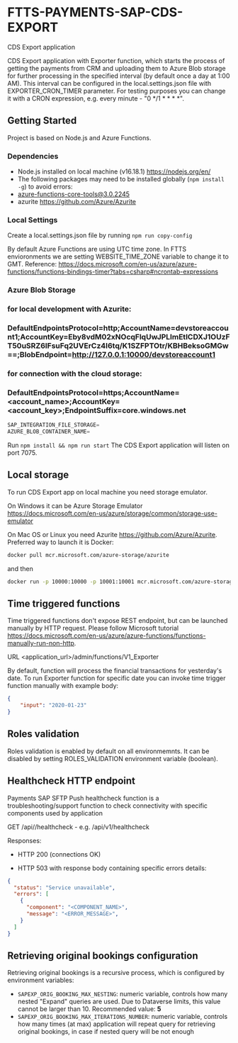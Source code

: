 # FTTS-PAYMENTS-SAP-CDS-EXPORT

CDS Export application

CDS Export application with Exporter function, which starts the process of getting the payments from CRM and uploading them to Azure Blob storage for further processing in the specified interval (by default once a day at 1:00 AM).
This interval can be configured in the local.settings.json file with EXPORTER_CRON_TIMER parameter. For testing purposes you can change it with a CRON expression, e.g. every minute - "0 */1 * * * *".

## Getting Started

Project is based on Node.js and Azure Functions.

### Dependencies

- Node.js installed on local machine (v16.18.1) https://nodejs.org/en/
- The following packages may need to be installed globally (`npm install -g`) to avoid errors:
- azure-functions-core-tools@3.0.2245
- azurite https://github.com/Azure/Azurite

### Local Settings

Create a local.settings.json file by running `npm run copy-config`

By default Azure Functions are using UTC time zone. In FTTS envioronments we are setting WEBSITE_TIME_ZONE variable to change it to GMT. Reference: https://docs.microsoft.com/en-us/azure/azure-functions/functions-bindings-timer?tabs=csharp#ncrontab-expressions 

### Azure Blob Storage

### for local development with Azurite:
### DefaultEndpointsProtocol=http;AccountName=devstoreaccount1;AccountKey=Eby8vdM02xNOcqFlqUwJPLlmEtlCDXJ1OUzFT50uSRZ6IFsuFq2UVErCz4I6tq/K1SZFPTOtr/KBHBeksoGMGw==;BlobEndpoint=http://127.0.0.1:10000/devstoreaccount1
### for connection with the cloud storage:
### DefaultEndpointsProtocol=https;AccountName=<account_name>;AccountKey=<account_key>;EndpointSuffix=core.windows.net

```typescript
SAP_INTEGRATION_FILE_STORAGE=
AZURE_BLOB_CONTAINER_NAME=
```

Run `npm install && npm run start`
The CDS Export application will listen on port 7075.

## Local storage
To run CDS Export app on local machine you need storage emulator.

On Windows it can be Azure Storage Emulator https://docs.microsoft.com/en-us/azure/storage/common/storage-use-emulator

On Mac OS or Linux you need Azurite https://github.com/Azure/Azurite. Preferred way to launch it is Docker:
```bash
docker pull mcr.microsoft.com/azure-storage/azurite
```
and then
```bash
docker run -p 10000:10000 -p 10001:10001 mcr.microsoft.com/azure-storage/azurite
```

## Time triggered functions
Time triggered functions don't expose REST endpoint, but can be launched manually by HTTP request. Please follow Microsoft tutorial https://docs.microsoft.com/en-us/azure/azure-functions/functions-manually-run-non-http.

URL <application_url>/admin/functions/V1_Exporter

By default, function will process the financial transactions for yesterday's date. To run Exporter function for specific date you can invoke time trigger function manually with example body:
```json
{
    "input": "2020-01-23"
}
```

## Roles validation

Roles validation is enabled by default on all environmemnts. It can be disabled by setting ROLES_VALIDATION environment variable (boolean).

## Healthcheck HTTP endpoint

Payments SAP SFTP Push healthcheck function is a troubleshooting/support function to check connectivity with specific components used by application

GET <payments-sap-sftp-push-url>/api/<version>/healthcheck - e.g. /api/v1/healthcheck

Responses:

- HTTP 200 (connections OK)

- HTTP 503 with response body containing specific errors details:

```json
{
  "status": "Service unavailable",
  "errors": [
    {
      "component": "<COMPONENT_NAME>",
      "message": "<ERROR_MESSAGE>",
    }
  ]
}
```

## Retrieving original bookings configuration

Retrieving original bookings is a recursive process, which is configured by environment variables:
- ``SAPEXP_ORIG_BOOKING_MAX_NESTING``: numeric variable, controls how many nested "Expand" queries are used. Due to Dataverse limits, this value cannot be larger than 10. Recommended value: __5__
- ``SAPEXP_ORIG_BOOKING_MAX_ITERATIONS_NUMBER``: numeric variable, controls how many times (at max) application will repeat query for retrieving original bookings, in case if nested query will be not enough